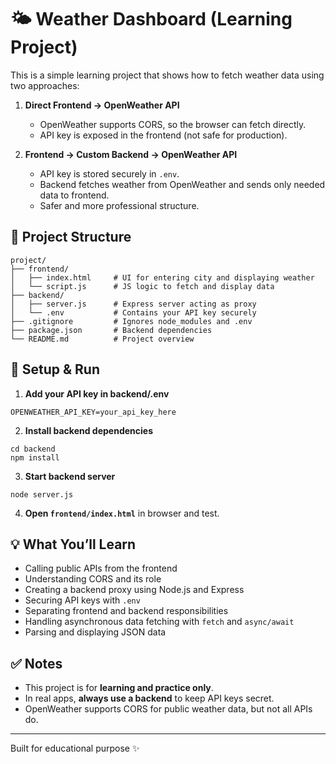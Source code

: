 # 🌤️ Weather Dashboard (Learning Project)

This is a simple learning project that shows how to fetch weather data using two approaches:

1. **Direct Frontend → OpenWeather API**  
   - OpenWeather supports CORS, so the browser can fetch directly.  
   - API key is exposed in the frontend (not safe for production).

2. **Frontend → Custom Backend → OpenWeather API**  
   - API key is stored securely in `.env`.  
   - Backend fetches weather from OpenWeather and sends only needed data to frontend.  
   - Safer and more professional structure.

## 📁 Project Structure
```
project/
├── frontend/
│   ├── index.html     # UI for entering city and displaying weather
│   └── script.js      # JS logic to fetch and display data
├── backend/
│   ├── server.js      # Express server acting as proxy
│   └── .env           # Contains your API key securely
├── .gitignore         # Ignores node_modules and .env
├── package.json       # Backend dependencies
└── README.md          # Project overview
```

## 🚀 Setup & Run
1. **Add your API key in backend/.env**  
```
OPENWEATHER_API_KEY=your_api_key_here
```

2. **Install backend dependencies**  
```
cd backend
npm install
```

3. **Start backend server**  
```
node server.js
```

4. **Open `frontend/index.html`** in browser and test.

## 💡 What You’ll Learn
- Calling public APIs from the frontend  
- Understanding CORS and its role  
- Creating a backend proxy using Node.js and Express  
- Securing API keys with `.env`  
- Separating frontend and backend responsibilities  
- Handling asynchronous data fetching with `fetch` and `async/await`  
- Parsing and displaying JSON data

## ✅ Notes
- This project is for **learning and practice only**.  
- In real apps, **always use a backend** to keep API keys secret.  
- OpenWeather supports CORS for public weather data, but not all APIs do.

---
Built for educational purpose ✨
